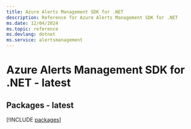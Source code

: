 ```yaml
---
title: Azure Alerts Management SDK for .NET
description: Reference for Azure Alerts Management SDK for .NET
ms.date: 12/04/2024
ms.topic: reference
ms.devlang: dotnet
ms.service: alertsmanagement
---
```

# Azure Alerts Management SDK for .NET - latest
## Packages - latest
[!INCLUDE [packages](alerts-management-index.md)]
